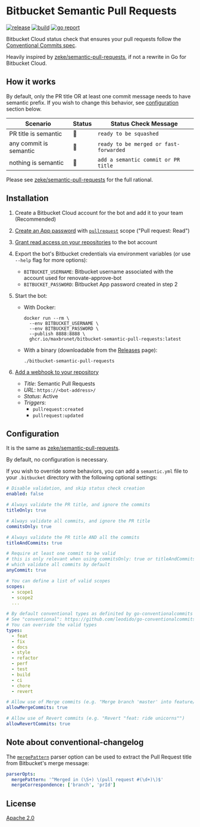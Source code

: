 # Bitbucket Semantic Pull Requests

[![release](https://img.shields.io/github/v/release/maxbrunet/bitbucket-semantic-pull-requests?sort=semver)](https://github.com/maxbrunet/bitbucket-semantic-pull-requests/releases)
[![build](https://github.com/maxbrunet/bitbucket-semantic-pull-requests/actions/workflows/build.yml/badge.svg)](https://github.com/maxbrunet/bitbucket-semantic-pull-requests/actions/workflows/build.yml)
[![go report](https://goreportcard.com/badge/github.com/maxbrunet/bitbucket-semantic-pull-requests)](https://goreportcard.com/report/github.com/maxbrunet/bitbucket-semantic-pull-requests)

Bitbucket Cloud status check that ensures your pull requests follow the [Conventional Commits spec](https://conventionalcommits.org/).

Heavily inspired by [zeke/semantic-pull-requests](https://github.com/zeke/semantic-pull-requests), if not a rewrite in Go for Bitbucket Cloud.

## How it works

By default, only the PR title OR at least one commit message needs to have semantic prefix. If you wish to change this
behavior, see [configuration](#configuration) section below.

Scenario | Status | Status Check Message
-------- | ------ | -------
PR title is semantic | 💚 | `ready to be squashed`
any commit is semantic | 💚 | `ready to be merged or fast-forwarded`
nothing is semantic | 💛 | `add a semantic commit or PR title`

Please see [zeke/semantic-pull-requests](https://github.com/zeke/semantic-pull-requests#how-it-works) for the full rational.

## Installation

1. Create a Bitbucket Cloud account for the bot and add it to your team (Recommended)
2. [Create an App password](https://support.atlassian.com/bitbucket-cloud/docs/app-passwords/) with [`pullrequest`](https://developer.atlassian.com/cloud/bitbucket/bitbucket-cloud-rest-api-scopes/#pullrequest) scope ("Pull request: Read")
3. [Grant read access on your repositories](https://support.atlassian.com/bitbucket-cloud/docs/grant-repository-access-to-users-and-groups/) to the bot account
4. Export the bot's Bitbucket credentials via environment variables (or use `--help` flag for more options):
    - `BITBUCKET_USERNAME`: Bitbucket username associated with the account used for renovate-approve-bot
    - `BITBUCKET_PASSWORD`: Bitbucket App password created in step 2
5. Start the bot:

     - With Docker:

       ```shell
       docker run --rm \
         --env BITBUCKET_USERNAME \
         --env BITBUCKET_PASSWORD \
         --publish 8888:8888 \
         ghcr.io/maxbrunet/bitbucket-semantic-pull-requests:latest
       ```

     - With a binary (downloadable from the [Releases](https://github.com/maxbrunet/bitbucket-semantic-pull-requests/releases) page):

       ```shell
       ./bitbucket-semantic-pull-requests
       ```

6. [Add a webhook to your repository](https://support.atlassian.com/bitbucket-cloud/docs/manage-webhooks/#Create-webhooks)

    - *Title*: Semantic Pull Requests
    - *URL*: `https://<bot-address>/`
    - *Status*: Active
    - *Triggers*:
        - `pullrequest:created`
        - `pullrequest:updated`


## Configuration

It is the same as [zeke/semantic-pull-requests](https://github.com/zeke/semantic-pull-requests).

By default, no configuration is necessary.

If you wish to override some behaviors, you can add a `semantic.yml` file to your `.bitbucket` directory with
the following optional settings:

```yml
# Disable validation, and skip status check creation
enabled: false
```

```yml
# Always validate the PR title, and ignore the commits
titleOnly: true
```

```yml
# Always validate all commits, and ignore the PR title
commitsOnly: true
```

```yml
# Always validate the PR title AND all the commits
titleAndCommits: true
```

```yml
# Require at least one commit to be valid
# this is only relevant when using commitsOnly: true or titleAndCommits: true,
# which validate all commits by default
anyCommit: true
```

```yml
# You can define a list of valid scopes
scopes:
  - scope1
  - scope2
  ...
```

```yml
# By default conventional types as definited by go-conventionalcommits are used.
# See "conventional": https://github.com/leodido/go-conventionalcommits#types
# You can override the valid types
types:
  - feat
  - fix
  - docs
  - style
  - refactor
  - perf
  - test
  - build
  - ci
  - chore
  - revert
```

```yml
# Allow use of Merge commits (e.g. "Merge branch 'master' into feature/ride-unicorns")
allowMergeCommits: true
```

```yml
# Allow use of Revert commits (e.g. "Revert "feat: ride unicorns"")
allowRevertCommits: true
```

## Note about conventional-changelog

The [`mergePattern`](https://github.com/conventional-changelog/conventional-changelog/tree/master/packages/conventional-commits-parser#mergepattern) parser option can be used to extract the Pull Request title from Bitbucket's merge message:

```yaml
parserOpts:
  mergePattern: '^Merged in (\S+) \(pull request #(\d+)\)$'
  mergeCorrespondence: ['branch', 'prId']
```

## License

[Apache 2.0](LICENSE)
